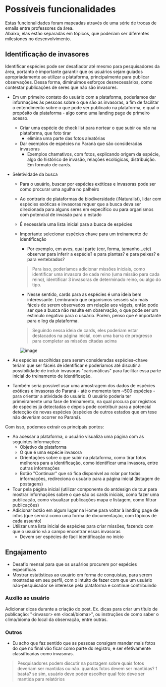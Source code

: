 # Possíveis funcionalidades
Estas funcionalidades foram mapeadas através de uma série de trocas de emails entre professores da área.\
Abaixo, elas estão separadas em tópicos, que poderiam ser diferentes milestones no desenvolvimento.



## Identificação de invasores
Identificar espécies pode ser desafiador até mesmo para pesquisadores da área, portanto é importante garantir que os usuários sejam guiados apropriadamente ao utilizar a plataforma, principalmente para publicar observações. Dessa forma, diminuimos esforços desnecessários, como contestar publicações de seres que não são invasores.

- Em um primeiro contato do usuário com a plataforma, poderíamos dar informações às pessoas sobre o que são as invasoras, a fim de facilitar o entendimento sobre o que pode ser publicado na plataforma, e qual o propósito da plataforma - algo como uma landing page de primeiro acesso. 
  - Criar uma espécie de check list para nortear o que subir ou não na plataforma, que foto tirar
    - elimina uma parte das fotos aleatórias
  - Dar exemplos de espécies no Paraná que são consideradas invasoras
    - Exemplos chamativos, com fotos, explicando origem da espécie, algo do histórico de invasão, relações ecológicas, distribuição. Em formato de cards.

- Seletividade da busca
  - Para o usuário, buscar por espécies exóticas e invasoras pode ser como procurar uma agulha no palheiro
  - Ao contrario de plataformas de biodiversidade (iNaturalist), lidar com espécies exóticas e invasoras requer que a busca deva ser direcionada para alguns seres em específico ou para organismos com potencial de invasão para o estado
  - É necessária uma lista inicial para a busca de espécies
  - Importante selecionar espécies chave para um treinamento de identificação
    - Por exemplo, em  aves, qual parte (cor, forma, tamanho...etc) observar para inferir a espécie? e para plantas? e para peixes? e para vertebrados?
    > Para isso, poderíamos adicionar missões iniciais, como identificar uma invasora de cada reino (uma missão para cada reino), identificar 3 invasoras de determinado reino, ou algo do tipo.
    - Nesse sentido, cards para as espécies é uma ideia bem interessante. Lembrando que organismos sesseis são mais fáceis de serem observados em relação aos vágeis, então pode ser que a busca não resulte em observação, o que pode ser um estimulo negativo para o usuário. Porém, penso que é importante para o log da plataforma.
    > Seguindo nessa ideia de cards, eles poderiam estar destacados na página inicial, com uma barra de progresso para completar as missões citadas acima

    ![image](https://github.com/alescrocaro/forum-invasores/assets/37521313/ce950725-97a0-40b8-bb7a-a1e28a6597bd)

- As espécies escolhidas para serem consideradas espécies-chave teriam que ser fáceis de identificar e poderíamos até discutir a possibilidade de incluir invasoras "carismáticas" para facilitar essa parte inicial do treinamento de identificação.
- Também seria possível usar uma amostragem dos dados de espécies exóticas e invasoras do Paraná - até o momento tem ~500 espécies - para orientar a atividade do usuário. O usuário poderia ter primeiramente uma fase de treinamento, na qual procura por registros de espécies já detectadas e depois pode contribuir para a potencial detecção de novas espécies (espécies de outros estados que em tese não deveriam ocorrer no Paraná).


Com isso, podemos extrair os principais pontos:
- Ao acessar a plataforma, o usuário visualiza uma página com as seguintes informações:
  - Objetivo da plataforma
  - O que é uma espécie invasora
  - Orientações sobre o que subir na plataforma, como tirar fotos melhores para a identificação, como identificar uma invasora, entre outras informações
  - Botão "Continuar" que só fica disponível ao rolar por todas informações, redireciona o usuário para a página inicial (listagem de postagens)
- Tour pela página inicial (utilizar componente do antdesign de tour para mostrar informações sobre o que são os cards iniciais, como fazer uma publicação, como visualizar publicações mapa e listagem, como filtrar publicações)
- Adicionar botão em algum lugar na Home para voltar à landing page de infos (que servirá como uma forma de documentação, com tópicos de cada assunto)
- Utilizar uma lista inicial de espécies para criar missões, fazendo com que o usuário vá a campo encontrar essas invasoras
  - Devem ser espécies de fácil identificação no início


## Engajamento
- Desafio mensal para que os usuários procurem por espécies específicas
- Mostrar estatísticas ao usuário em forma de conquistas, para serem mostradas em seu perfil, com o intuito de fazer com que um usuário não-pesquisador se interesse pela plataforma e continue contribuindo


### Auxílio ao usuário
Adicionar dicas durante a criação do post. Ex. dicas para criar um título de publicação: "\<invasor\> em \<local/bioma\>", ou instruções de como saber o clima/bioma do local da observação, entre outras.


### Outros
- Eu acho que faz sentido que as pessoas consigam mandar mais fotos do que no final vão ficar como parte do registro, e ser efetivamente classificadas como invasoras.
> Pesquisadores podem discutir na postagem sobre quais fotos deveriam ser mantidas ou não.
> quantas fotos devem ser mantidas? 1 basta? se sim, usuário deve poder escolher qual foto deve ser mantida para relatórios

